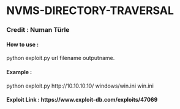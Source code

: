 # NVMS-DIRECTORY-TRAVERSAL



<h3> Credit : Numan Türle </h3>

<h4> How to use : </h4> python exploit.py url filename outputname.
<h4> Example : </h4> python exploit.py http://10.10.10.10/ windows/win.ini win.ini 

<h4> Exploit Link : https://www.exploit-db.com/exploits/47069 </h4>
